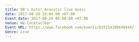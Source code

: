 ```yaml
---
title: 90's hits! Acoustic live music
date: 2017-08-28 19:04:00 +07:00
Event date: 2017-08-29 00:00:00 +07:00
Venue: Nê.Cocktailbar
Event URL: https://www.facebook.com/events/815214108648444/
Genre: Live
---
```


